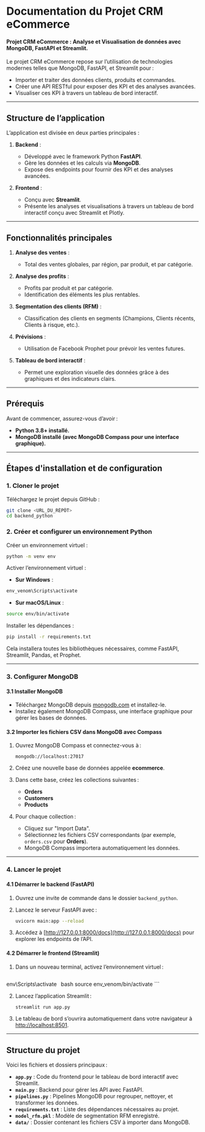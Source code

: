 # Documentation du Projet CRM eCommerce

#### Projet CRM eCommerce : Analyse et Visualisation de données avec MongoDB, FastAPI et Streamlit.

Le projet CRM eCommerce repose sur l’utilisation de technologies modernes telles que MongoDB, FastAPI, et Streamlit pour :

- Importer et traiter des données clients, produits et commandes.
- Créer une API RESTful pour exposer des KPI et des analyses avancées.
- Visualiser ces KPI à travers un tableau de bord interactif.

---

## Structure de l’application

L’application est divisée en deux parties principales :

1. **Backend** :
   - Développé avec le framework Python **FastAPI**.
   - Gère les données et les calculs via **MongoDB**.
   - Expose des endpoints pour fournir des KPI et des analyses avancées.

2. **Frontend** :
   - Conçu avec **Streamlit**.
   - Présente les analyses et visualisations à travers un tableau de bord interactif conçu avec Streamlit et Plotly.

---

## Fonctionnalités principales

1. **Analyse des ventes** :
   - Total des ventes globales, par région, par produit, et par catégorie.

2. **Analyse des profits** :
   - Profits par produit et par catégorie.
   - Identification des éléments les plus rentables.

3. **Segmentation des clients (RFM)** :
   - Classification des clients en segments (Champions, Clients récents, Clients à risque, etc.).

4. **Prévisions** :
   - Utilisation de Facebook Prophet pour prévoir les ventes futures.

5. **Tableau de bord interactif** :
   - Permet une exploration visuelle des données grâce à des graphiques et des indicateurs clairs.

---

## Prérequis

Avant de commencer, assurez-vous d’avoir :

- **Python 3.8+ installé.**
- **MongoDB installé (avec MongoDB Compass pour une interface graphique).**

---

## Étapes d'installation et de configuration

### 1. **Cloner le projet**

Téléchargez le projet depuis GitHub :

```bash
git clone <URL_DU_RÉPÔT>
cd backend_python
```

### 2. **Créer et configurer un environnement Python**

Créer un environnement virtuel :

```bash
python -m venv env
```

Activer l’environnement virtuel :

- **Sur Windows** :

```bash
env_venom\Scripts\activate
```

- **Sur macOS/Linux** :

```bash
source env/bin/activate
```

Installer les dépendances :

```bash
pip install -r requirements.txt
```

Cela installera toutes les bibliothèques nécessaires, comme FastAPI, Streamlit, Pandas, et Prophet.

---

### 3. **Configurer MongoDB**

#### 3.1 Installer MongoDB

- Téléchargez MongoDB depuis [mongodb.com](https://www.mongodb.com/) et installez-le.
- Installez également MongoDB Compass, une interface graphique pour gérer les bases de données.

#### 3.2 Importer les fichiers CSV dans MongoDB avec Compass

1. Ouvrez MongoDB Compass et connectez-vous à :

   ```plaintext
   mongodb://localhost:27017
   ```

2. Créez une nouvelle base de données appelée **ecommerce**.
3. Dans cette base, créez les collections suivantes :

   - **Orders**
   - **Customers**
   - **Products**

4. Pour chaque collection :

   - Cliquez sur "Import Data".
   - Sélectionnez les fichiers CSV correspondants (par exemple, `orders.csv` pour **Orders**).
   - MongoDB Compass importera automatiquement les données.

---

### 4. **Lancer le projet**

#### 4.1 Démarrer le backend (FastAPI)

1. Ouvrez une invite de commande dans le dossier `backend_python`.
2. Lancez le serveur FastAPI avec :

   ```bash
   uvicorn main:app --reload
   ```

3. Accédez à [http://127.0.0.1:8000/docs](http://127.0.0.1:8000/docs) pour explorer les endpoints de l’API.

#### 4.2 Démarrer le frontend (Streamlit)

1. Dans un nouveau terminal, activez l’environnement virtuel :
   
     ```bash
env\Scripts\activate
     ```
     ```bash
source env_venom/bin/activate
     ```

2. Lancez l’application Streamlit :

   ```bash
   streamlit run app.py
   ```

3. Le tableau de bord s’ouvrira automatiquement dans votre navigateur à [http://localhost:8501](http://localhost:8501).

---

## Structure du projet

Voici les fichiers et dossiers principaux :

- **`app.py`** : Code du frontend pour le tableau de bord interactif avec Streamlit.
- **`main.py`** : Backend pour gérer les API avec FastAPI.
- **`pipelines.py`** : Pipelines MongoDB pour regrouper, nettoyer, et transformer les données.
- **`requirements.txt`** : Liste des dépendances nécessaires au projet.
- **`model_rfm.pkl`** : Modèle de segmentation RFM enregistré.
- **`data/`** : Dossier contenant les fichiers CSV à importer dans MongoDB.


